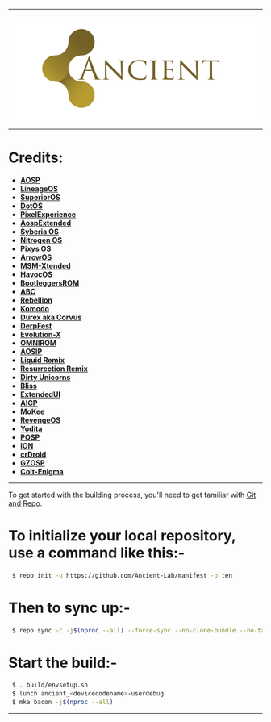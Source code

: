 -----------------------------------------------------------------------------

<p align="center">
 <img src="https://github.com/Ancient-Lab/manifest/blob/ten/ancient.png" > 
</p>

-----------------------------------------------------------------------------
Credits:
=======
 * [**AOSP**](https://android.googlesource.com)
 * [**LineageOS**](https://github.com/LineageOS)
 * [**SuperiorOS**](https://github.com/SuperiorOS)
 * [**DotOS**](https://github.com/DotOS)
 * [**PixelExperience**](https://github.com/PixelExperience)
 * [**AospExtended**](https://github.com/AospExtended)
 * [**Syberia OS**](https://github.com/syberia-project)
 * [**Nitrogen OS**](https://github.com/nitrogen-project)
 * [**Pixys OS**](https://github.com/PixysOS)
 * [**ArrowOS**](https://github.com/ArrowOS)
 * [**MSM-Xtended**](https://github.com/Project-Xtended)
 * [**HavocOS**](https://github.com/Havoc-OS)
 * [**BootleggersROM**](https://github.com/BootleggersROM)
 * [**ABC**](https://github.com/ezio84?tab=repositories)
 * [**Rebellion**](https://github.com/Rebellion-hub)
 * [**Komodo**](https://github.com/komodo-os-rom)
 * [**Durex aka Corvus**](https://github.com/corvus-os)
 * [**DerpFest**](https://github.com/derplab)
 * [**Evolution-X**](https://github.com/evolution-x)
 * [**OMNIROM**](https://github.com/omnirom)
 * [**AOSIP**](https://github.com/aosip)
 * [**Liquid Remix**](https://github.com/liquidremix)
 * [**Resurrection Remix**](https://github.com/ResurrectionRemix)
 * [**Dirty Unicorns**](https://github.com/DirtyUnicorns)
 * [**Bliss**](https://github.com/blissroms)
 * [**ExtendedUI**](https://github.com/extended-ui)
 * [**AICP**](https://github.com/aicp)
 * [**MoKee**](https://github.com/Mokee)
 * [**RevengeOS**](https://github.com/revengeos)
 * [**Yodita**](https://gitlab.com/yodita)
 * [**POSP**](https://github.com/PotatoProject)
 * [**ION**](https://github.com/i-o-n)
 * [**crDroid**](https://github.com/crdroidandroid)
 * [**GZOSP**](https://github.com/GZOSP)
 * [**Colt-Enigma**](https://github.com/Colt-Enigma)

-----------------------------------------------------------------------------

To get started with the building process, you'll need to get familiar with [Git and Repo](http://source.android.com/source/using-repo.html).

# To initialize your local repository, use a command like this:-

```bash
 $ repo init -u https://github.com/Ancient-Lab/manifest -b ten
```

# Then to sync up:- 

```bash
 $ repo sync -c -j$(nproc --all) --force-sync --no-clone-bundle --no-tags
```

# Start the build:-

```bash
 $ . build/envsetup.sh
 $ lunch ancient_<devicecodename>-userdebug
 $ mka bacon -j$(nproc --all)
```
-----------------------------------------------------------------------------
